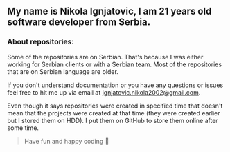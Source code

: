 ## My name is Nikola Ignjatovic, I am 21 years old software developer from Serbia. 

### About repositories:
Some of the repositories are on Serbian.
That's because I was either working for Serbian clients or with a Serbian team.
Most of the repositories that are on Serbian language are older. 

If you don't understand documentation or you have any questions or issues feel free to hit me up via email at ignjatovic.nikola2002@gmail.com.

Even though it says repositories were created in specified time that doesn't mean that the projects were created at that time (they were created earlier but I stored them on HDD). I put them on GitHub to store them online after some time.

> Have fun and happy coding 👋



